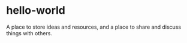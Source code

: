 # hello-world

A place to store ideas and resources, and a place to share and discuss things with others.
